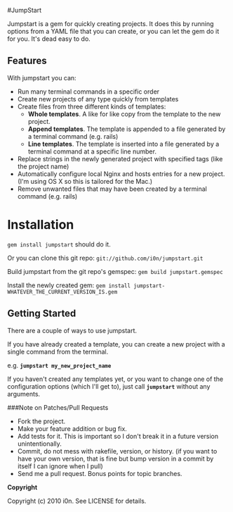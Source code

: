 #JumpStart

Jumpstart is a gem for quickly creating projects.
It does this by running options from a YAML file that you can create, or you can let the gem do it for you.
It's dead easy to do.

## Features
With jumpstart you can:

* Run many terminal commands in a specific order
* Create new projects of any type quickly from templates
* Create files from three different kinds of templates:
  * **Whole templates**. A like for like copy from the template to the new project.
  * **Append templates**. The template is appended to a file generated by a terminal command (e.g. rails)
  * **Line templates**. The template is inserted into a file generated by a terminal command at a specific line number.
* Replace strings in the newly generated project with specified tags (like the project name)
* Automatically configure local Nginx and hosts entries for a new project. (I'm using OS X so this is tailored for the Mac.)
* Remove unwanted files that may have been created by a terminal command (e.g. rails)

# Installation
`gem install jumpstart` should do it.

Or you can clone this git repo:               `git://github.com/i0n/jumpstart.git`  

Build jumpstart from the git repo's gemspec:  `gem build jumpstart.gemspec`  

Install the newly created gem:                `gem install jumpstart-WHATEVER_THE_CURRENT_VERSION_IS.gem`

## Getting Started
There are a couple of ways to use jumpstart.

If you have already created a template, you can create a new project with a single command from the terminal.

e.g. **`jumpstart my_new_project_name`**

If you haven't created any templates yet, or you want to change one of the configuration options (which I'll get to), just call **`jumpstart`** without any arguments.

###Note on Patches/Pull Requests
 
* Fork the project.
* Make your feature addition or bug fix.
* Add tests for it. This is important so I don't break it in a
  future version unintentionally.
* Commit, do not mess with rakefile, version, or history.
  (if you want to have your own version, that is fine but bump version in a commit by itself I can ignore when I pull)
* Send me a pull request. Bonus points for topic branches.

**Copyright**

Copyright (c) 2010 i0n. See LICENSE for details.
